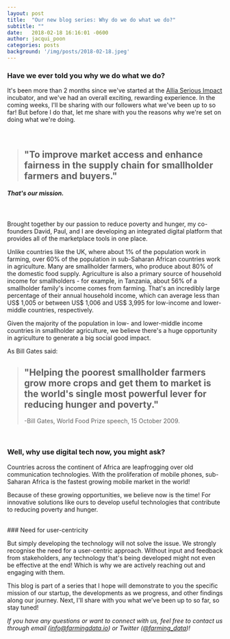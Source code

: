 ```yaml
---
layout: post
title:  "Our new blog series: Why do we do what we do?"
subtitle: ""
date:   2018-02-18 16:16:01 -0600
author: jacqui_poon
categories: posts
background: '/img/posts/2018-02-18.jpeg'
---
```


### Have we ever told you why we do what we do?  

It's been more than 2 months since we've started at the [Allia Serious Impact](https://seriousimpact.co.uk/) incubator, and we've had an overall exciting, rewarding experience. In the coming weeks, I'll be sharing with our followers what we've been up to so far! But before I do that, let me share with you the reasons why we're set on doing what we're doing.

<br>

> "To improve market access and enhance fairness in the supply chain for smallholder farmers and buyers."
> -

##### *That's our mission.*

<br>

Brought together by our passion to reduce poverty and hunger, my co-founders David, Paul, and I are developing an integrated digital platform that provides all of the marketplace tools in one place.

Unlike countries like the UK, where about 1% of the population work in farming, over 60% of the population in sub-Saharan African countries work in agriculture. Many are smallholder farmers, who produce about 80% of the domestic food supply. Agriculture is also a primary source of household income for smallholders - for example, in Tanzania, about 56% of a smallholder family's income comes from farming. That's an incredibly large percentage of their annual household income, which can average less than US$ 1,005 or between US$ 1,006 and US$ 3,995 for low-income and lower-middle countries, respectively.

Given the majority of the population in low- and lower-middle income countries in smallholder agriculture, we believe there's a huge opportunity in agriculture to generate a big social good impact.

As Bill Gates said:
> "Helping the poorest smallholder farmers grow more crops and get them to market is the world's single most powerful lever for reducing hunger and poverty."  
> -
> -Bill Gates, World Food Prize speech, 15 October 2009.

<br>

### Well, why use digital tech now, you might ask?  
Countries across the continent of Africa are leapfrogging over old communication technologies. With the proliferation of mobile phones, sub-Saharan Africa is the fastest growing mobile market in the world!

Because of these growing opportunities, we believe now is the time! For innovative solutions like ours to develop useful technologies that contribute to reducing poverty and hunger.

<br>
### Need for user-centricity

But simply developing the technology will not solve the issue. We strongly recognise the need for a user-centric approach. Without input and feedback from stakeholders, any technology that's being developed might not even be effective at the end! Which is why we are actively reaching out and engaging with them.

This blog is part of a series that I hope will demonstrate to you the specific mission of our startup, the developments as we progress, and other findings along our journey. Next, I'll share with you what we've been up to so far, so stay tuned!

*If you have any questions or want to connect with us, feel free to contact us through email (info@farmingdata.io) or Twitter ([@farming_data](https://twitter.com/farming_data))!*
